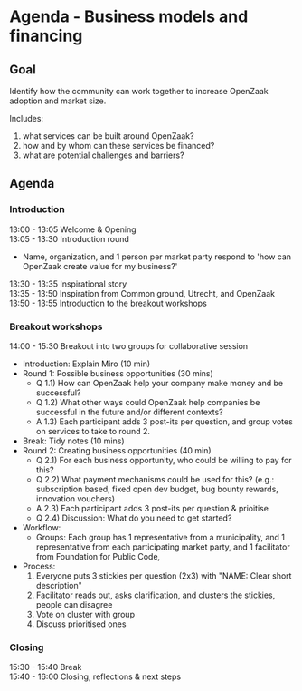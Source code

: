 # Agenda - Business models and financing

## Goal

Identify how the community can work together to increase OpenZaak adoption and market size.

Includes:
1) what services can be built around OpenZaak?
2) how and by whom can these services be financed?
3) what are potential challenges and barriers?

## Agenda

### Introduction

13:00 - 13:05 Welcome & Opening  
13:05 - 13:30 Introduction round  
  * Name, organization, and 1 person per market party respond to 'how can OpenZaak create value for my business?'  

13:30 - 13:35 Inspirational story  
13:35 - 13:50 Inspiration from Common ground, Utrecht, and OpenZaak  
13:50 - 13:55 Introduction to the breakout workshops  
 
### Breakout workshops

14:00 - 15:30 Breakout into two groups for collaborative session  
* Introduction: Explain Miro (10 min)
* Round 1: Possible business opportunities (30 mins)
    * Q 1.1) How can OpenZaak help your company make money and be successful?
    * Q 1.2) What other ways could OpenZaak help companies be successful in the future and/or different contexts?
    * A 1.3) Each participant adds 3 post-its per question, and group votes on services to take to round 2.
* Break: Tidy notes (10 mins)  
* Round 2: Creating business opportunities (40 min)  
    * Q 2.1) For each business opportunity, who could be willing to pay for this? 
    * Q 2.2) What payment mechanisms could be used for this? (e.g.: subscription based, fixed open dev budget, bug bounty rewards, innovation vouchers)
    * A 2.3) Each participant adds 3 post-its per question & prioitise 
    * Q 2.4) Discussion: What do you need to get started?
* Workflow:
     * Groups: Each group has  1 representative from a municipality, and 1 representative from each participating market party, and 1 facilitator from Foundation for Public Code,
* Process: 
  1. Everyone puts 3 stickies per question (2x3) with "NAME: Clear short description"
  2. Facilitator reads out, asks clarification, and clusters the stickies, people can disagree
  3. Vote on cluster with group
  4. Discuss prioritised ones  

### Closing

15:30 - 15:40 Break  
15:40 - 16:00 Closing, reflections & next steps  
